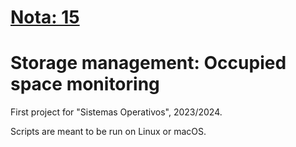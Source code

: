 #  <ins>Nota: 15<ins>

# Storage management: Occupied space monitoring
First project for "Sistemas Operativos", 2023/2024.

Scripts are meant to be run on Linux or macOS. 
